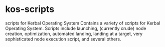 # kos-scripts
scripts for Kerbal Operating System
Contains a variety of scripts for Kerbal Operating System. Scripts include launching, (currently crude) node creation, optimization, automated landing, landing at a target, very sophisticated node execution script, and several others.
